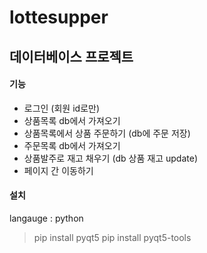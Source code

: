 # lottesupper
## 데이터베이스 프로젝트

#### 기능
- 로그인 (회원 id로만)
- 상품목록 db에서 가져오기
- 상품목록에서 상품 주문하기 (db에 주문 저장)
- 주문목록 db에서 가져오기
- 상품발주로 재고 채우기 (db 상품 재고 update)
- 페이지 간 이동하기

#### 설치
langauge : python
> pip install pyqt5
> pip install pyqt5-tools
